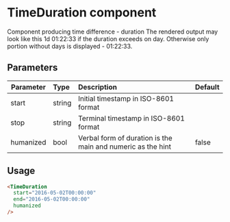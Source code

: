# TimeDuration component

Component producing time difference - duration
The rendered output may look like this 1d 01:22:33 if the duration exceeds on day.
Otherwise only portion without days is displayed - 01:22:33.

## Parameters

| Parameter | Type | Description | Default  |
| --- | :--- | :--- | :--- |
| start  | string   | Initial timestamp in ISO-8601 format |  |
| stop  | string   | Terminal timestamp in ISO-8601 format|  |
| humanized | bool | Verbal form of duration is the main and numeric as the hint | false

## Usage

```html
<TimeDuration
  start="2016-05-02T00:00:00"
  end="2016-05-02T00:00:00"
  humanized
/>
```

